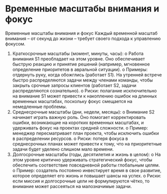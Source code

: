 # Временные масштабы внимания и фокус

Временные масштабы внимания и фокус
Каждый временной масштаб внимания – от секунд до жизни – требует своего подхода к управлению фокусом.
1. Краткосрочные масштабы (момент, минуты, часы):
o Работа внимания S1 преобладает на этом уровне. Оно обеспечивает быструю реакцию и принятие решений (например, мгновенное определение приоритетов в авральной ситуации).
o Примеры: отдернуть руку, когда обожглись (работает S1). На утренней встрече быстро распределяются задачи между членами команды, чтобы закрыть срочные запросы клиентов (работает S2, задачи распределяются сознательно).
o Риски: полагание исключительно на внимание S1 может привести к накоплению ошибок на длинных временных масштабах, поскольку фокус смещается на немедленные проблемы.
2. Среднесрочные масштабы (дни, недели, месяцы):
o Внимание S2 начинает играть важную роль. Оно помогает корректировать ошибки, возникающие на коротких временных масштабах, и удерживать фокус на проектах средней сложности.
o Пример: менеджер пересматривает план проекта, чтобы исключить ошибки в распределении ресурсов.
o Риски: потеря фокуса в среднесрочных планах может привести к тому, что на приоритетные задачи будет уделено слишком мало времени.
3. Долгосрочные масштабы (годы, десятилетия и жизнь в целом):
o На этом уровне критично удерживать стратегический фокус, чтобы обеспечить соответствие повседневной работы глобальным целям.
o Пример: создатель постоянно инвестирует время в свое развитие, которое определяет его жизнь и повышает шансы на успех.
o Риски: если миссия и долгосрочные цели не формулируются чётко, то внимание может рассеяться на малозначимые задачи.

